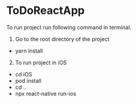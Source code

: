 # ToDoReactApp

To run project run following command in terminal.

1. Go to the root directory of the project
  - yarn install
2. To run project in iOS
  - cd iOS
  - pod install
  - cd ..
  - npx react-native run-ios
  
